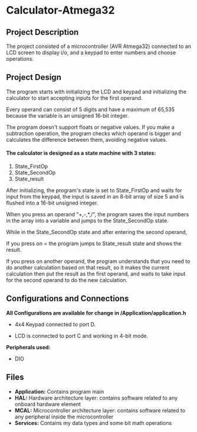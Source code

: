 # Calculator-Atmega32
## Project Description
The project consisted of a microcontroller (AVR Atmega32) connected to an LCD screen to display i/o, and a keypad to enter numbers and choose operations.

## Project Design
The program starts with initializing the LCD and keypad and initializing the calculator to start accepting inputs for the first operand.

Every operand can consist of 5 digits and have a maximum of 65,535 because the variable is an unsigned 16-bit integer.

The program doesn't support floats or negative values. If you make a subtraction operation, the program checks which operand is bigger and calculates the difference between them, avoiding negative values.

#### The calculator is designed as a state machine with 3 states:

 1. State_FirstOp
 2. State_SecondOp
 3. State_result

After initializing, the program's state is set to State_FirstOp and waits for input from the keypad, the input is saved in an 8-bit array of size 5 and is flushed into a 16-bit unsigned integer.

When you press an operand "+,-,*,/", the program saves the input numbers in the array into a variable and jumps to the State_SecondOp state.

While in the State_SecondOp state and after entering the second operand, 

If you press on = the program jumps to State_result state and shows the result.

If you press on another operand, the program understands that you need to do another calculation based on that result, so it makes the current calculation then put the result as the first operand, and waits to take input for the second operand to do the new calculation.


## Configurations and Connections

 **All Configurations are available for change in /Application/application.h**

- 4x4 Keypad connected to port D.

- LCD is connected to port C and working in 4-bit mode.

**Peripherals used:**
- DIO

## Files

 - **Application:** Contains program main
 - **HAL:** Hardware architecture layer: contains software related to any onboard hardware element
 - **MCAL:** Microcontroller architecture layer: contains software related to any peripheral inside the microcontroller
 - **Services:** Contains my data types and some bit math operations
